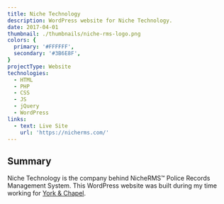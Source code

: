 ```yaml
---
title: Niche Technology
description: WordPress website for Niche Technology.
date: 2017-04-01
thumbnail: ./thumbnails/niche-rms-logo.png
colors: {
  primary: '#FFFFFF',
  secondary: '#3B6E8F',
}
projectType: Website
technologies:
  - HTML
  - PHP
  - CSS
  - JS
  - jQuery
  - WordPress
links:
  - text: Live Site
    url: 'https://nicherms.com/'
---
```


## Summary
Niche Technology is the company behind NicheRMS™ Police Records Management System. This WordPress website was built during my time working for [York & Chapel](https://yorkandchapel.com/).
